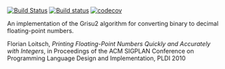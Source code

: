 [![Build Status](https://travis-ci.org/abolz/Grisu.svg?branch=master)](https://travis-ci.org/abolz/Grisu)
[![Build status](https://ci.appveyor.com/api/projects/status/9c62o8sm73tg2k3x?svg=true)](https://ci.appveyor.com/project/abolz/grisu)
[![codecov](https://codecov.io/gh/abolz/Grisu/branch/master/graph/badge.svg)](https://codecov.io/gh/abolz/Grisu)

An implementation of the Grisu2 algorithm for converting binary to decimal floating-point numbers.

Florian Loitsch, _Printing Floating-Point Numbers Quickly and Accurately with Integers_,
in Proceedings of the ACM SIGPLAN Conference on Programming Language Design and Implementation, PLDI 2010
